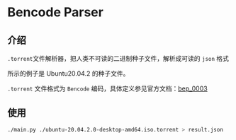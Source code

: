 # Bencode Parser

## 介绍

`.torrent`文件解析器，把人类不可读的二进制种子文件，解析成可读的 `json` 格式

所示的例子是 Ubuntu20.04.2 的种子文件。

`.torrent` 文件格式为 `Bencode` 编码，具体定义参见官方文档：[bep_0003](http://www.bittorrent.org/beps/bep_0003.html)

## 使用

```bash
./main.py ./ubuntu-20.04.2.0-desktop-amd64.iso.torrent > result.json
```
